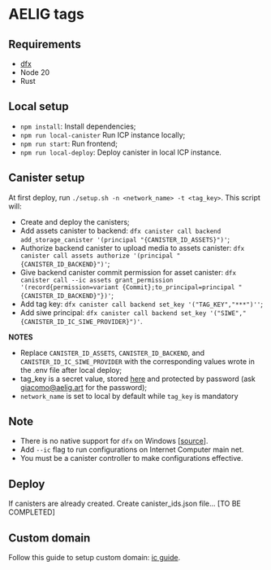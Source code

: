 # AELIG tags

## Requirements

- [dfx](https://internetcomputer.org/docs/current/developer-docs/getting-started/install/#installing-dfx)
- Node 20
- Rust

## Local setup

- `npm install`: Install dependencies;
- `npm run local-canister` Run ICP instance locally;
- `npm run start`: Run frontend;
- `npm run local-deploy`: Deploy canister in local ICP instance.

## Canister setup

At first deploy, run `./setup.sh -n <network_name> -t <tag_key>`. This script will: 

- Create and deploy the canisters;
- Add assets canister to backend: `dfx canister call backend add_storage_canister '(principal "{CANISTER_ID_ASSETS}")'`;
- Authorize backend canister to upload media to assets canister: `dfx canister call assets authorize '(principal "{CANISTER_ID_BACKEND}")'`;
- Give backend canister commit permission for asset canister: `dfx canister call --ic assets grant_permission '(record{permission=variant {Commit};to_principal=principal "{CANISTER_ID_BACKEND}"})'`;
- Add tag key: `dfx canister call backend set_key '("TAG_KEY","***")''`;
- Add siwe principal: `dfx canister call backend set_key '("SIWE","{CANISTER_ID_IC_SIWE_PROVIDER}")'`.

**NOTES**

- Replace `CANISTER_ID_ASSETS`, `CANISTER_ID_BACKEND`, and `CANISTER_ID_IC_SIWE_PROVIDER` with the corresponding values wrote in the .env file after local deploy;
- tag_key is a secret value, stored [here](https://paste.digital/?p=Hdzu5BPjOnuaHq-Tmhyot) and protected by password (ask [giacomo@aelig.art](mailto:giacomo@aeliga.art) for the password);
- `network_name` is set to local by default while `tag_key` is mandatory

## Note

- There is no native support for `dfx` on Windows [[source](https://internetcomputer.org/docs/current/developer-docs/getting-started/install/windows-wsl)].
- Add `--ic` flag to run configurations on Internet Computer main net.
- You must be a canister controller to make configurations effective.

## Deploy

If canisters are already created. Create canister_ids.json file... [TO BE COMPLETED]

## Custom domain

Follow this guide to setup custom domain: [ic guide](https://internetcomputer.org/docs/current/developer-docs/web-apps/custom-domains/using-custom-domains).


